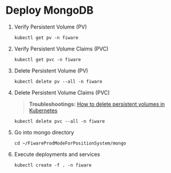# Deploy MongoDB

1. Verify Persistent Volume (PV)

    ```console
    kubectl get pv -n fiware
    ```

2. Verify Persistent Volume Claims (PVC)

    ```console
    kubectl get pvc -n fiware
    ```

3. Delete Persistent Volume (PV)

    ```console
    kubectl delete pv --all -n fiware
    ```

4. Delete Persistent Volume Claims (PVC)

    > **Troubleshootings:** [How to delete persistent volumes in Kubernetes](https://stackoverflow.com/questions/57401526/how-to-delete-persistent-volumes-in-kubernetes/74039496#74039496)

    ```console
    kubectl delete pvc --all -n fiware
    ```

5. Go into mongo directory

    ```console
    cd ~/FiwareProdModeForPositionSystem/mongo
    ```

6. Execute deployments and services

    ```console
    kubectl create -f . -n fiware
    ```
